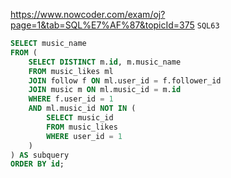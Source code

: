 https://www.nowcoder.com/exam/oj?page=1&tab=SQL%E7%AF%87&topicId=375
`SQL63`

```sql
SELECT music_name
FROM (
    SELECT DISTINCT m.id, m.music_name
    FROM music_likes ml
    JOIN follow f ON ml.user_id = f.follower_id
    JOIN music m ON ml.music_id = m.id
    WHERE f.user_id = 1
    AND ml.music_id NOT IN (
        SELECT music_id
        FROM music_likes
        WHERE user_id = 1
    )
) AS subquery
ORDER BY id;
```
